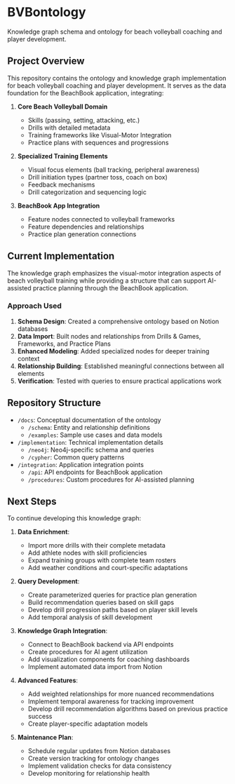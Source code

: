 # BVBontology

Knowledge graph schema and ontology for beach volleyball coaching and player development.

## Project Overview

This repository contains the ontology and knowledge graph implementation for beach volleyball coaching and player development. It serves as the data foundation for the BeachBook application, integrating:

1. **Core Beach Volleyball Domain**
   - Skills (passing, setting, attacking, etc.)
   - Drills with detailed metadata
   - Training frameworks like Visual-Motor Integration
   - Practice plans with sequences and progressions

2. **Specialized Training Elements**
   - Visual focus elements (ball tracking, peripheral awareness) 
   - Drill initiation types (partner toss, coach on box)
   - Feedback mechanisms
   - Drill categorization and sequencing logic

3. **BeachBook App Integration**
   - Feature nodes connected to volleyball frameworks
   - Feature dependencies and relationships
   - Practice plan generation connections

## Current Implementation

The knowledge graph emphasizes the visual-motor integration aspects of beach volleyball training while providing a structure that can support AI-assisted practice planning through the BeachBook application.

### Approach Used

1. **Schema Design**: Created a comprehensive ontology based on Notion databases
2. **Data Import**: Built nodes and relationships from Drills & Games, Frameworks, and Practice Plans
3. **Enhanced Modeling**: Added specialized nodes for deeper training context
4. **Relationship Building**: Established meaningful connections between all elements
5. **Verification**: Tested with queries to ensure practical applications work

## Repository Structure

- `/docs`: Conceptual documentation of the ontology
  - `/schema`: Entity and relationship definitions
  - `/examples`: Sample use cases and data models
- `/implementation`: Technical implementation details
  - `/neo4j`: Neo4j-specific schema and queries
  - `/cypher`: Common query patterns
- `/integration`: Application integration points
  - `/api`: API endpoints for BeachBook application
  - `/procedures`: Custom procedures for AI-assisted planning

## Next Steps

To continue developing this knowledge graph:

1. **Data Enrichment**:
   - Import more drills with their complete metadata
   - Add athlete nodes with skill proficiencies
   - Expand training groups with complete team rosters
   - Add weather conditions and court-specific adaptations

2. **Query Development**:
   - Create parameterized queries for practice plan generation
   - Build recommendation queries based on skill gaps
   - Develop drill progression paths based on player skill levels
   - Add temporal analysis of skill development

3. **Knowledge Graph Integration**:
   - Connect to BeachBook backend via API endpoints
   - Create procedures for AI agent utilization
   - Add visualization components for coaching dashboards
   - Implement automated data import from Notion

4. **Advanced Features**:
   - Add weighted relationships for more nuanced recommendations
   - Implement temporal awareness for tracking improvement
   - Develop drill recommendation algorithms based on previous practice success
   - Create player-specific adaptation models

5. **Maintenance Plan**:
   - Schedule regular updates from Notion databases
   - Create version tracking for ontology changes
   - Implement validation checks for data consistency
   - Develop monitoring for relationship health
